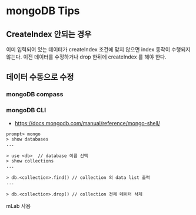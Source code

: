 # mongoDB Tips
## CreateIndex 안되는 경우
이미 입력되어 있는 데이터가 createIndex 조건에 맞지 않으면 index 동작이 수행되지 않는다.
이전 데이터를 수정하거나 drop 한뒤에 createIndex 를 해야 한다.

## 데이터 수동으로 수정
### mongoDB compass

### mongoDB CLI
* https://docs.mongodb.com/manual/reference/mongo-shell/
```
prompt> mongo
> show databases
...

> use <db>  // database 이름 선택
> show collections
...

> db.<collection>.find() // collection 의 data list 출력
...

> db.<collection>.drop() // collection 전체 데이터 삭제
```

mLab 사용
